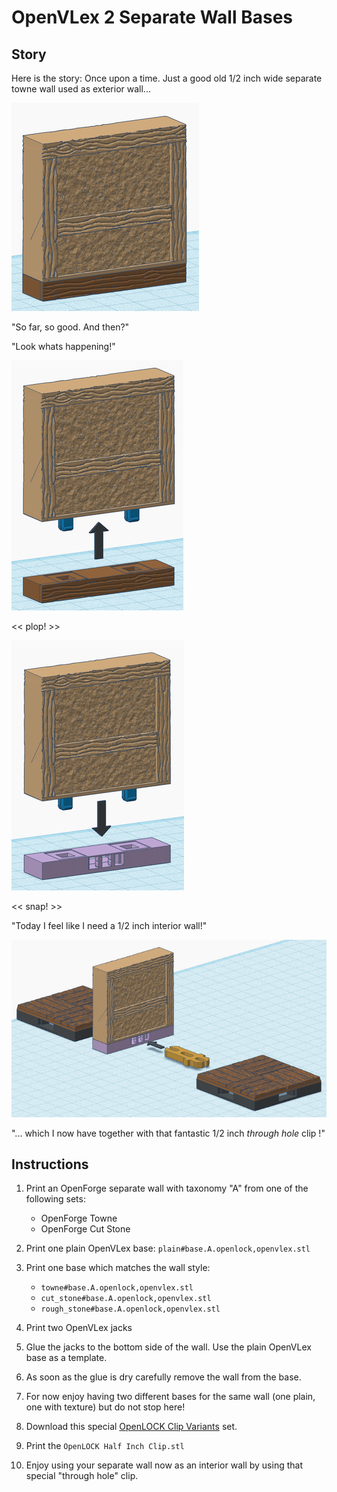 # OpenVLex 2 Separate Wall Bases


## Story

Here is the story:
Once upon a time. Just a good old 1/2 inch wide separate towne wall used as exterior wall...

![Good old separate towne wall](img/good-old-towne-wall.png)

"So far, so good. And then?"

"Look whats happening!"

![Plop!](img/good-old-towne-wall-plop.png)

<< plop! >>

![Snap!](img/interior-towne-wall-snap.png)

<< snap! >>

"Today I feel like I need a 1/2 inch interior wall!"

![Snap!](img/interior-towne-wall-hole-through.png)

"... which I now have together with that fantastic 1/2 inch _through hole_ clip !"


## Instructions

1. Print an OpenForge separate wall with taxonomy "A" from one of the following sets:

	- OpenForge Towne
	- OpenForge Cut Stone

2. Print one plain OpenVLex base: `plain#base.A.openlock,openvlex.stl`
3. Print one base which matches the wall style:

	- `towne#base.A.openlock,openvlex.stl`
	- `cut_stone#base.A.openlock,openvlex.stl`
	- `rough_stone#base.A.openlock,openvlex.stl`

4. Print two OpenVLex jacks
5. Glue the jacks to the bottom side of the wall. Use the plain OpenVLex base as a template.
6. As soon as the glue is dry carefully remove the wall from the base.
7. For now enjoy having two different bases for the same wall (one plain, one with texture) but do not stop here!
8. Download this special [OpenLOCK Clip Variants](https://www.drivethrurpg.com/product/325812/OpenLOCK-Clip-Variants) set.
9. Print the `OpenLOCK Half Inch Clip.stl`
10. Enjoy using your separate wall now as an interior wall by using that special "through hole" clip.
